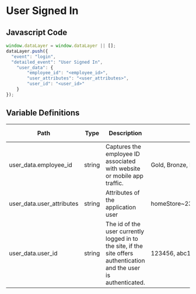 # User Signed In

### 

## Javascript Code
```js
window.dataLayer = window.dataLayer || [];
dataLayer.push({
  "event": "login",
  "detailed_event": "User Signed In",
    "user_data": {
        "employee_id": "<employee_id>",
        "user_attributes": "<user_attributes>",
        "user_id": "<user_id>"
    }
});
```

## Variable Definitions

|Path|Type|Description|Example|Pattern|Min Length|Max Length|Minimum|Maximum|Multiple Of|
| --- | --- | --- | --- | --- | --- | --- | --- | --- | --- |
|user_data.employee_id|string|Captures the employee ID associated with website or mobile app traffic.|Gold, Bronze, Platinum, Diamond, Silver|||||||
|user_data.user_attributes|string|Attributes of the application user|homeStore\~234\|loyaltyTier\~gold\|memberSince\~2002|||||||
|user_data.user_id|string|The id of the user currently logged in to the site, if the site offers authentication and the user is authenticated.|123456, abc123|||||||




